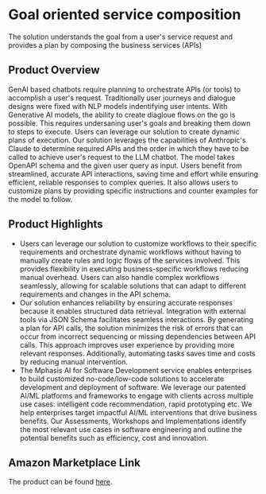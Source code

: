 # Goal oriented service composition
The solution understands the goal from a user's service request and provides a plan by composing the business services (APIs)

## Product Overview
GenAI based chatbots require planning to orchestrate APIs (or tools) to accomplish a user's request. Traditionally user journeys and dialogue designs were fixed with NLP models indentifying  user intents. With Generative AI models, the ability to create diagloue flows on the go is possible. This requires undersaning user's goals and breaking them down to steps to execute. Users can leverage our solution to create dynamic plans of execution. Our solution leverages the capabilities of Anthropic's Claude to  determine required APIs and the order in which they have to be called to achieve user's request to the LLM chatbot. The model takes OpenAPI schema and the given user query as input. Users benefit from streamlined, accurate API interactions, saving time and effort while ensuring efficient, reliable responses to complex queries. It also allows users to customize plans by providing specific instructions and counter examples for the model to follow.

## Product Highlights 

* Users can leverage our solution to customize workflows to their specific requirements and orchestrate dynamic workflows without having to manually create rules and logic flows of the services involved. This provides flexibility in executing business-specific workflows reducing manual overhead. Users can also handle complex workflows seamlessly, allowing for scalable solutions that can adapt to different requirements and changes in the API schema. 
* Our solution enhances reliability by ensuring accurate responses because it enables structured data retrieval. Integration with external tools via JSON Schema facilitates seamless interactions. By generating a plan for API calls, the solution minimizes the risk of errors that can occur from incorrect sequencing or missing dependencies between API calls. This approach improves user experience by providing more relevant responses. Additionally, automating tasks saves time and costs by reducing manual intervention.
* The Mphasis AI for Software Development service enables enterprises to build customized no-code/low-code solutions to accelerate development and deployment of software. We leverage our patented AI/ML platforms and frameworks to engage with clients across multiple use cases: intelligent code recommendation, rapid prototyping etc. We help enterprises target impactful AI/ML interventions that drive business benefits. Our Assessments, Workshops and Implementations identify the most relevant use cases in software engineering and outline the potential benefits such as efficiency, cost and innovation.

## Amazon Marketplace Link
The product can be found [here]().
